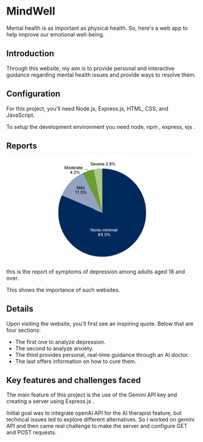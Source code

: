 # MindWell
 
Mental health is as important as physical health. So, here's a web app to help improve our emotional well-being.

## Introduction

Through this website, my aim is to provide personal and interactive guidance regarding mental health issues and provide ways to resolve them.

## Configuration

For this project, you'll need Node.js, Express.js, HTML, CSS, and JavaScript.

To setup the development environment you need node, npm , express, ejs .


## Reports

![alt text](depression_stats_by_cdc_gov.gif)

this is the report of symptoms of depression among adults aged 18 and over.

This shows the importance of such websites.

## Details

Upon visiting the website, you'll first see an inspiring quote. Below that are four sections:

* The first one to analyze depression.
* The second to analyze anxiety.
* The third provides personal, real-time guidance through an AI doctor.
* The last offers information on how to cure them.

## Key features and challenges faced

The main feature of this project is the use of the Gemini API key and creating a server using Express.js . 

Initial goal was to integrate openAI API for the AI therapist feature, but techincal issues led to explore different alternatives. So I worked on gemini API and then came real challenge to make the server and configure GET and POST requests.


